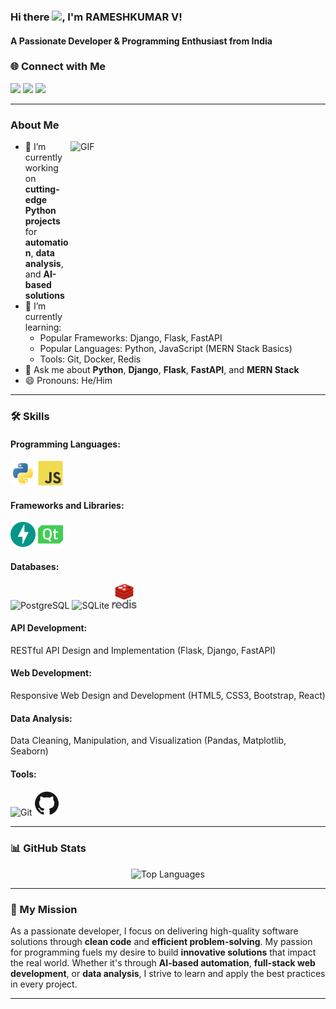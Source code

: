 ### Hi there <img src="https://media.giphy.com/media/hvRJCLFzcasrR4ia7z/giphy.gif" width="25">, I'm RAMESHKUMAR V!
#### A Passionate Developer & Programming Enthusiast from India


### 🌐 Connect with Me
<p align="left">
    <a href="https://linkedin.com/in/rameshkumar-v" target="_blank"><img src="https://img.shields.io/badge/-LinkedIn-0e76a8?style=flat-square&logo=Linkedin&logoColor=white"></a>
    <a href="https://instagram.com/vrameshkumar_" target="_blank"><img src="https://img.shields.io/badge/-Instagram-e4405f?style=flat-square&logo=Instagram&logoColor=white"></a>
    <a href="https://www.hackerrank.com/vrameshkumar260" target="_blank"><img src="https://img.shields.io/badge/-HackerRank-25D366?style=flat-square&logo=HackerRank&logoColor=white"></a>
</p>

---
### About Me

<img align="right" alt="GIF" src="https://github.com/Gapur/Gapur/blob/main/assets/coding.gif?raw=true" width="408" height="300" />

- 🔭 I’m currently working on **cutting-edge Python projects** for **automation**, **data analysis**, and **AI-based solutions**  
- 🌱 I’m currently learning:  
    - Popular Frameworks: Django, Flask, FastAPI  
    - Popular Languages: Python, JavaScript (MERN Stack Basics)  
    - Tools: Git, Docker, Redis  
- 💬 Ask me about **Python**, **Django**, **Flask**, **FastAPI**, and **MERN Stack**  
- 😄 Pronouns: He/Him  

---

### 🛠️ Skills

#### **Programming Languages:**
<p align="left">
    <img src="https://raw.githubusercontent.com/devicons/devicon/master/icons/python/python-original.svg" alt="Python" width="40" height="40" />
    <img src="https://raw.githubusercontent.com/devicons/devicon/master/icons/javascript/javascript-original.svg" alt="JavaScript" width="40" height="40" />

</p>

#### **Frameworks and Libraries:**
<p align="left">
<!--     <img src="https://img.icons8.com/?size=100&id=IuuVVwsdTi2v&format=png&color=000000" alt="Django" width="40" height="40" /> -->
<!--     <img src="https://img.icons8.com/?size=100&id=MHcMYTljfKOr&format=png&color=ffffff" alt="Flask" width="40" height="40" /> -->
    <img src="https://raw.githubusercontent.com/devicons/devicon/master/icons/fastapi/fastapi-original.svg" alt="FastAPI" width="40" height="40" />
    <img src="https://raw.githubusercontent.com/devicons/devicon/master/icons/qt/qt-original.svg" alt="PyQt5" width="40" height="40" />
</p>

#### **Databases:**
<p align="left">
<!--     <img src="https://raw.githubusercontent.com/devicons/devicon/master/icons/mysql/mysql-original-wordmark.svg" alt="MySQL" width="40" height="40" /> -->
    <img src="https://www.vectorlogo.zone/logos/postgresql/postgresql-icon.svg" alt="PostgreSQL" width="40" height="40" />
<!--     <img src="https://raw.githubusercontent.com/devicons/devicon/master/icons/mongodb/mongodb-original-wordmark.svg" alt="MongoDB" width="40" height="40" /> -->
    <img src="https://www.vectorlogo.zone/logos/sqlite/sqlite-icon.svg" alt="SQLite" width="40" height="40" />
    <img src="https://raw.githubusercontent.com/devicons/devicon/master/icons/redis/redis-original-wordmark.svg" alt="Redis" width="40" height="40" />
</p>

#### **API Development:**
<p align="left">RESTful API Design and Implementation (Flask, Django, FastAPI)</p>

#### **Web Development:**
<p align="left">
    Responsive Web Design and Development (HTML5, CSS3, Bootstrap, React)
</p>

#### **Data Analysis:**
<p align="left">
    Data Cleaning, Manipulation, and Visualization (Pandas, Matplotlib, Seaborn)
</p>

#### **Tools:**
<p align="left">
    <img src="https://www.vectorlogo.zone/logos/git-scm/git-scm-icon.svg" alt="Git" width="40" height="40" />
    <img src="https://raw.githubusercontent.com/devicons/devicon/master/icons/github/github-original.svg" alt="GitHub" width="40" height="40" />
   

</p>

---

### 📊 GitHub Stats
<p align="center">
    <img src="https://github-readme-stats.vercel.app/api/top-langs/?username=rameshkumar-v&layout=compact" alt="Top Languages" />
</p>

---

### 🌟 My Mission

As a passionate developer, I focus on delivering high-quality software solutions through **clean code** and **efficient problem-solving**. My passion for programming fuels my desire to build **innovative solutions** that impact the real world. Whether it's through **AI-based automation**, **full-stack web development**, or **data analysis**, I strive to learn and apply the best practices in every project.

---


